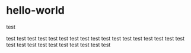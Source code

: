 # hello-world
test


test test test test test test test test test test test test test test test test test test test test test test test test test test test 

